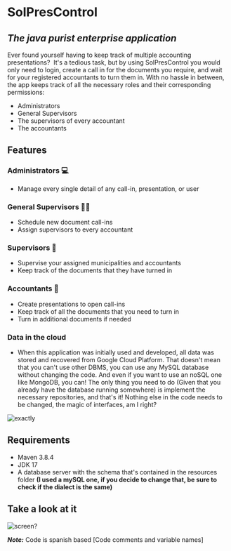 # SolPresControl
## _The java purist enterprise application_

Ever found yourself having to keep track of multiple accounting presentations? 
It's a tedious task, but by using SolPresControl you would only need to login, create a call in for the documents you require, and wait for your registered accountants to turn them in. With no hassle in between, the app keeps track of all the necessary roles and their corresponding permissions:

- Administrators
- General Supervisors
- The supervisors of every accountant
- The accountants

## Features

### Administrators 💻
- Manage every single detail of any call-in, presentation, or user

### General Supervisors 👩‍💼
- Schedule new document call-ins
- Assign supervisors to every accountant

### Supervisors 👮
- Supervise your assigned municipalities and accountants
- Keep track of the documents that they have turned in

### Accountants 💼
- Create presentations to open call-ins
- Keep track of all the documents that you need to turn in
- Turn in additional documents if needed

### Data in the cloud
- When this application was initially used and developed, all data was stored and recovered from Google Cloud Platform. That doesn't mean that you can't use other DBMS, you can use any MySQL database without changing the code. And even if you want to use an noSQL one like MongoDB, you can! The only thing you need to do (Given that you already have the database running somewhere) is implement the necessary repositories, and that's it! Nothing else in the code needs to be changed, the magic of interfaces, am I right?

![exactly](https://media0.giphy.com/media/3oz8xDo1q81w2VZG5W/giphy.gif?cid=790b7611f4327b28aefee0dd587b67a72548cf523011e071&rid=giphy.gif&ct=g)

## Requirements 

* Maven 3.8.4
* JDK 17
* A database server with the schema that's contained in the resources folder __(I used a mySQL one, if you decide to change that, be sure to check if the dialect is the same)__

## Take a look at it

![screen?](https://media.giphy.com/media/0iK2Cen5MEI79qK9ii/giphy.gif)

***Note:*** Code is spanish based [Code comments and variable names]
